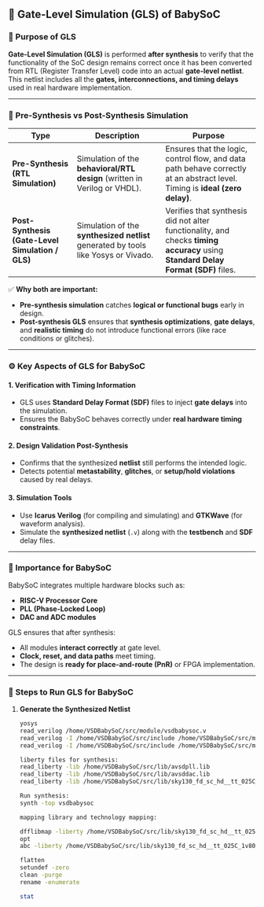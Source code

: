 ## 🧩 Gate-Level Simulation (GLS) of BabySoC

### 🎯 Purpose of GLS
**Gate-Level Simulation (GLS)** is performed **after synthesis** to verify that the functionality of the SoC design remains correct once it has been converted from RTL (Register Transfer Level) code into an actual **gate-level netlist**.  
This netlist includes all the **gates, interconnections, and timing delays** used in real hardware implementation.

---

### 🧮 Pre-Synthesis vs Post-Synthesis Simulation

| Type | Description | Purpose |
|------|--------------|----------|
| **Pre-Synthesis (RTL Simulation)** | Simulation of the **behavioral/RTL design** (written in Verilog or VHDL). | Ensures that the logic, control flow, and data path behave correctly at an abstract level. Timing is **ideal (zero delay)**. |
| **Post-Synthesis (Gate-Level Simulation / GLS)** | Simulation of the **synthesized netlist** generated by tools like Yosys or Vivado. | Verifies that synthesis did not alter functionality, and checks **timing accuracy** using **Standard Delay Format (SDF)** files. |

✅ **Why both are important:**
- **Pre-synthesis simulation** catches **logical or functional bugs** early in design.  
- **Post-synthesis GLS** ensures that **synthesis optimizations**, **gate delays**, and **realistic timing** do not introduce functional errors (like race conditions or glitches).

---

### ⚙️ Key Aspects of GLS for BabySoC

#### 1. **Verification with Timing Information**
- GLS uses **Standard Delay Format (SDF)** files to inject **gate delays** into the simulation.
- Ensures the BabySoC behaves correctly under **real hardware timing constraints**.

#### 2. **Design Validation Post-Synthesis**
- Confirms that the synthesized **netlist** still performs the intended logic.
- Detects potential **metastability**, **glitches**, or **setup/hold violations** caused by real delays.

#### 3. **Simulation Tools**
- Use **Icarus Verilog** (for compiling and simulating) and **GTKWave** (for waveform analysis).
- Simulate the **synthesized netlist** (`.v`) along with the **testbench** and **SDF** delay files.

---

### 🧠 Importance for BabySoC
BabySoC integrates multiple hardware blocks such as:
- **RISC-V Processor Core**  
- **PLL (Phase-Locked Loop)**  
- **DAC and ADC modules**

GLS ensures that after synthesis:
- All modules **interact correctly** at gate level.  
- **Clock, reset, and data paths** meet timing.  
- The design is **ready for place-and-route (PnR)** or FPGA implementation.

---

### 🧩 Steps to Run GLS for BabySoC

1. **Generate the Synthesized Netlist**
   ```bash
   yosys
   read_verilog /home/VSDBabySoC/src/module/vsdbabysoc.v
   read_verilog -I /home/VSDBabySoC/src/include /home/VSDBabySoC/src/module/rvmyth.v
   read_verilog -I /home/VSDBabySoC/src/include /home/VSDBabySoC/src/module/clk_gate.v

   liberty files for synthesis:
   read_liberty -lib /home/VSDBabySoC/src/lib/avsdpll.lib
   read_liberty -lib /home/VSDBabySoC/src/lib/avsddac.lib
   read_liberty -lib /home/VSDBabySoC/src/lib/sky130_fd_sc_hd__tt_025C_1v80.lib

   Run synthesis:
   synth -top vsdbabysoc

   mapping library and technology mapping:

   dfflibmap -liberty /home/VSDBabySoC/src/lib/sky130_fd_sc_hd__tt_025C_1v80.lib
   opt
   abc -liberty /home/VSDBabySoC/src/lib/sky130_fd_sc_hd__tt_025C_1v80.lib -script +strash;scorr;ifraig;retime;{D};strash;dch,-f;map,-M,1,{D}

   flatten
   setundef -zero
   clean -purge
   rename -enumerate
   
   stat
   
   
